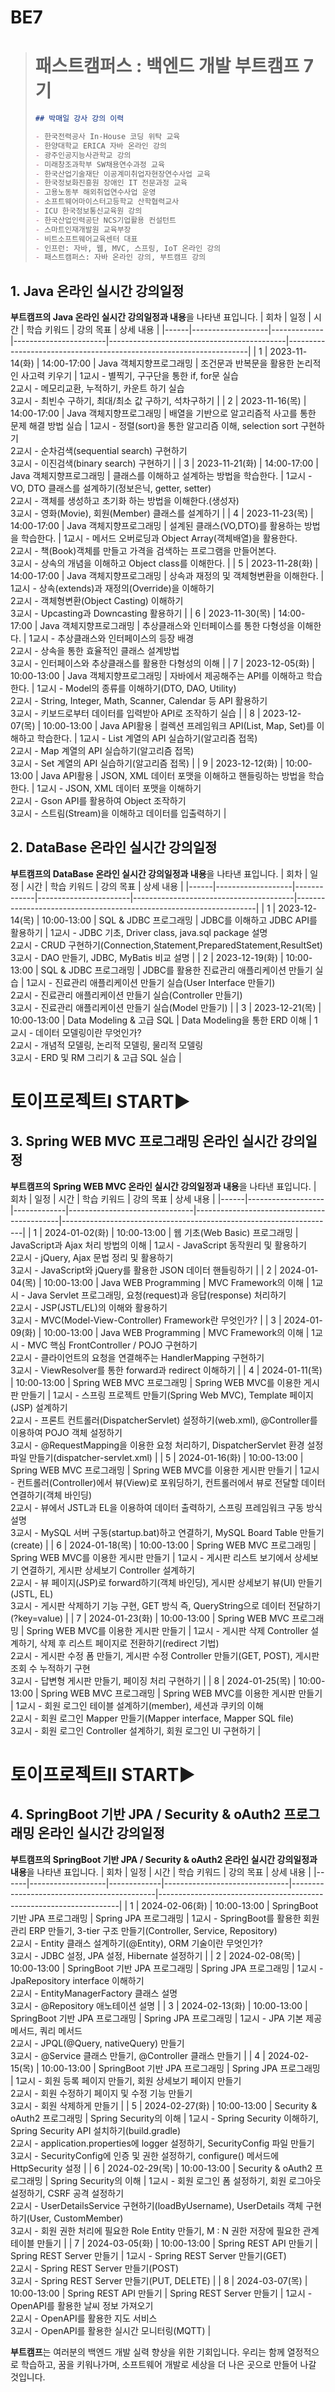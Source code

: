# BE7
> # 패스트캠퍼스 : 백엔드 개발 부트캠프 7기
> ```markdown
> ## 박매일 강사 강의 이력
> 
> - 한국전력공사 In-House 코딩 위탁 교육
> - 한양대학교 ERICA 자바 온라인 강의
> - 광주인공지능사관학교 강의
> - 미래창조과학부 SW채용연수과정 교육
> - 한국산업기술재단 이공계미취업자현장연수사업 교육
> - 한국정보화진흥원 장애인 IT 전문과정 교육
> - 고용노동부 해외취업연수사업 운영
> - 소프트웨어마이스터고등학교 산학협력교사
> - ICU 한국정보통신교육원 강의
> - 한국산업인력공단 NCS기업활용 컨설턴트
> - 스마트인재개발원 교육부장
> - 비트소프트웨어교육센터 대표
> - 인프런: 자바, 웹, MVC, 스프링, IoT 온라인 강의
> - 패스트캠퍼스: 자바 온라인 강의, 부트캠프 강의
> ```
## 1. Java 온라인 실시간 강의일정
**부트캠프의 Java 온라인 실시간 강의일정과 내용**을 나타낸 표입니다.
| 회차 | 일정               | 시간        | 학습 키워드           | 강의 목표                                  | 상세 내용                                                           |
|------|-------------------|-------------|-----------------------|--------------------------------------------|--------------------------------------------------------------------|
| 1    | 2023-11-14(화)    | 14:00-17:00 | Java 객체지향프로그래밍 | 조건문과 반복문을 활용한 논리적인 사고력 키우기 | 1교시 - 별찍기, 구구단을 통한 if, for문 실습<br>2교시 - 메모리교환, 누적하기, 카운트 하기 실습<br>3교시 - 최빈수 구하기, 최대/최소 값 구하기, 석차구하기 |
| 2    | 2023-11-16(목)    | 14:00-17:00 | Java 객체지향프로그래밍 | 배열을 기반으로 알고리즘적 사고를 통한 문제 해결 방법 실습 | 1교시 - 정렬(sort)을 통한 알고리즘 이해, selection sort 구현하기<br>2교시 - 순차검색(sequential search) 구현하기<br>3교시 - 이진검색(binary search) 구현하기 |
| 3    | 2023-11-21(화)    | 14:00-17:00 | Java 객체지향프로그래밍 | 클래스를 이해하고 설계하는 방법을 학습한다.      | 1교시 - VO, DTO 클래스를 설계하기(정보은닉, getter, setter)<br>2교시 - 객체를 생성하고 초기화 하는 방법을 이해한다.(생성자)<br>3교시 - 영화(Movie), 회원(Member) 클래스를 설계하기 |
| 4    | 2023-11-23(목)    | 14:00-17:00 | Java 객체지향프로그래밍 | 설계된 클래스(VO,DTO)를 활용하는 방법을 학습한다. | 1교시 - 메서드 오버로딩과 Object Array(객체배열)을 활용한다.<br>2교시 - 책(Book)객체를 만들고 가격을 검색하는 프로그램을 만들어본다.<br>3교시 - 상속의 개념을 이해하고 Object class를 이해한다. |
| 5    | 2023-11-28(화)    | 14:00-17:00 | Java 객체지향프로그래밍 | 상속과 재정의 및 객체형변환을 이해한다.            | 1교시 - 상속(extends)과 재정의(Override)을 이해하기<br>2교시 - 객체형변환(Object Casting) 이해하기<br>3교시 - Upcasting과 Downcasting 활용하기 |
| 6    | 2023-11-30(목)    | 14:00-17:00 | Java 객체지향프로그래밍 | 추상클래스와 인터페이스를 통한 다형성을 이해한다.   | 1교시 - 추상클래스와 인터페이스의 등장 배경<br>2교시 - 상속을 통한 효율적인 클래스 설계방법<br>3교시 - 인터페이스와 추상클래스를 활용한 다형성의 이해 |
| 7    | 2023-12-05(화)    | 10:00-13:00 | Java 객체지향프로그래밍 | 자바에서 제공해주는 API를 이해하고 학습한다.       | 1교시 - Model의 종류를 이해하기(DTO, DAO, Utility)<br>2교시 - String, Integer, Math, Scanner, Calendar 등 API 활용하기<br>3교시 - 키보드로부터 데이터를 입력받아 API로 조작하기 실습 |
| 8    | 2023-12-07(목)    | 10:00-13:00 | Java API활용         | 컬렉션 프레임워크 API(List, Map, Set)를 이해하고 학습한다. | 1교시 - List 계열의 API 실습하기(알고리즘 접목)<br>2교시 - Map 계열의 API 실습하기(알고리즘 접목)<br>3교시 - Set 계열의 API 실습하기(알고리즘 접목) |
| 9    | 2023-12-12(화)    | 10:00-13:00 | Java API활용         | JSON, XML 데이터 포맷을 이해하고 핸들링하는 방법을 학습한다. | 1교시 - JSON, XML 데이터 포맷을 이해하기<br>2교시 - Gson API를 활용하여 Object 조작하기<br>3교시 - 스트림(Stream)을 이해하고 데이터를 입출력하기 |

## 2. DataBase 온라인 실시간 강의일정
**부트캠프의 DataBase 온라인 실시간 강의일정과 내용**을 나타낸 표입니다.
| 회차 | 일정               | 시간        | 학습 키워드         | 강의 목표                              | 상세 내용                                                           |
|------|-------------------|-------------|-----------------------|----------------------------------------|--------------------------------------------------------------------|
| 1    | 2023-12-14(목)    | 10:00-13:00 | SQL & JDBC 프로그래밍 | JDBC를 이해하고 JDBC API를 활용하기    | 1교시 - JDBC 기초, Driver class, java.sql package 설명<br>2교시 - CRUD 구현하기(Connection,Statement,PreparedStatement,ResultSet)<br>3교시 - DAO 만들기, JDBC, MyBatis 비교 설명 |
| 2    | 2023-12-19(화)    | 10:00-13:00 | SQL & JDBC 프로그래밍 | JDBC를 활용한 진료관리 애플리케이션 만들기 실습 | 1교시 - 진료관리 애플리케이션 만들기 실습(User Interface 만들기)<br>2교시 - 진료관리 애플리케이션 만들기 실습(Controller 만들기)<br>3교시 - 진료관리 애플리케이션 만들기 실습(Model 만들기) |
| 3    | 2023-12-21(목)    | 10:00-13:00 | Data Modeling & 고급 SQL | Data Modeling을 통한 ERD 이해    | 1교시 - 데이터 모델링이란 무엇인가?<br>2교시 - 개념적 모델링, 논리적 모델링, 물리적 모델링<br>3교시 - ERD 및 RM 그리기 & 고급 SQL 실습 |

# 토이프로젝트I START▶

## 3. Spring WEB MVC 프로그래밍 온라인 실시간 강의일정
**부트캠프의 Spring WEB MVC 온라인 실시간 강의일정과 내용**을 나타낸 표입니다.
| 회차 | 일정               | 시간        | 학습 키워드                     | 강의 목표                                  | 상세 내용                                                           |
|------|-------------------|-------------|-------------------------------|--------------------------------------------|--------------------------------------------------------------------|
| 1    | 2024-01-02(화)    | 10:00-13:00 | 웹 기초(Web Basic) 프로그래밍   | JavaScript과 Ajax 처리 방법의 이해         | 1교시 - JavaScript 동작원리 및 활용하기<br>2교시 - jQuery, Ajax 문법 정리 및 활용하기<br>3교시 - JavaScript와 jQuery를 활용한 JSON 데이터 핸들링하기 |
| 2    | 2024-01-04(목)    | 10:00-13:00 | Java WEB Programming           | MVC Framework의 이해                       | 1교시 - Java Servlet 프로그래밍, 요청(request)과 응답(response) 처리하기<br>2교시 - JSP(JSTL/EL)의 이해와 활용하기<br>3교시 - MVC(Model-View-Controller) Framework란 무엇인가? |
| 3    | 2024-01-09(화)    | 10:00-13:00 | Java WEB Programming           | MVC Framework의 이해                       | 1교시 - MVC 핵심 FrontController / POJO 구현하기<br>2교시 - 클라이언트의 요청을 연결해주는 HandlerMapping 구현하기<br>3교시 - ViewResolver를 통한 forward과 redirect 이해하기 |
| 4    | 2024-01-11(목)    | 10:00-13:00 | Spring WEB MVC 프로그래밍     | Spring WEB MVC를 이용한 게시판 만들기     | 1교시 - 스프링 프로젝트 만들기(Spring Web MVC), Template 페이지(JSP) 설계하기<br>2교시 - 프론트 컨트롤러(DispatcherServlet) 설정하기(web.xml), @Controller를 이용하여 POJO 객체 설정하기<br>3교시 - @RequestMapping을 이용한 요청 처리하기, DispatcherServlet 환경 설정 파일 만들기(dispatcher-servlet.xml) |
| 5    | 2024-01-16(화)    | 10:00-13:00 | Spring WEB MVC 프로그래밍     | Spring WEB MVC를 이용한 게시판 만들기     | 1교시 - 컨트롤러(Controller)에서 뷰(View)로 포워딩하기, 컨트롤러에서 뷰로 전달할 데이터 연결하기(객체 바인딩)<br>2교시 - 뷰에서 JSTL과 EL을 이용하여 데이터 출력하기, 스프링 프레임워크 구동 방식 설명<br>3교시 - MySQL 서버 구동(startup.bat)하고 연결하기, MySQL Board Table 만들기(create) |
| 6    | 2024-01-18(목)    | 10:00-13:00 | Spring WEB MVC 프로그래밍     | Spring WEB MVC를 이용한 게시판 만들기     | 1교시 - 게시판 리스트 보기에서 상세보기 연결하기, 게시판 상세보기 Controller 설계하기<br>2교시 - 뷰 페이지(JSP)로 forward하기(객체 바인딩), 게시판 상세보기 뷰(UI) 만들기(JSTL, EL)<br>3교시 - 게시판 삭제하기 기능 구현, GET 방식 즉, QueryString으로 데이터 전달하기(?key=value) |
| 7    | 2024-01-23(화)    | 10:00-13:00 | Spring WEB MVC 프로그래밍     | Spring WEB MVC를 이용한 게시판 만들기     | 1교시 - 게시판 삭제 Controller 설계하기, 삭제 후 리스트 페이지로 전환하기(redirect 기법)<br>2교시 - 게시판 수정 폼 만들기, 게시판 수정 Controller 만들기(GET, POST), 게시판 조회 수 누적하기 구현<br>3교시 - 답변형 게시판 만들기, 페이징 처리 구현하기 |
| 8    | 2024-01-25(목)    | 10:00-13:00 | Spring WEB MVC 프로그래밍     | Spring WEB MVC를 이용한 게시판 만들기     | 1교시 - 회원 로그인 테이블 설계하기(member), 세션과 쿠키의 이해<br>2교시 - 회원 로그인 Mapper 만들기(Mapper interface, Mapper SQL file)<br>3교시 - 회원 로그인 Controller 설계하기, 회원 로그인 UI 구현하기 |

# **토이프로젝트II START▶**

## 4. SpringBoot 기반 JPA / Security & oAuth2 프로그래밍 온라인 실시간 강의일정
**부트캠프의 SpringBoot 기반 JPA / Security & oAuth2 온라인 실시간 강의일정과 내용**을 나타낸 표입니다.
| 회차 | 일정               | 시간        | 학습 키워드                     | 강의 목표                                  | 상세 내용                                                           |
|------|-------------------|-------------|-------------------------------|--------------------------------------------|--------------------------------------------------------------------|
| 1    | 2024-02-06(화)    | 10:00-13:00 | SpringBoot 기반 JPA 프로그래밍 | Spring JPA 프로그래밍                     | 1교시 - SpringBoot를 활용한 회원관리 ERP 만들기, 3-tier 구조 만들기(Controller, Service, Repository)<br>2교시 - Entity 클래스 설계하기(@Entity), ORM 기술이란 무엇인가?<br>3교시 - JDBC 설정, JPA 설정, Hibernate 설정하기 |
| 2    | 2024-02-08(목)    | 10:00-13:00 | SpringBoot 기반 JPA 프로그래밍 | Spring JPA 프로그래밍                     | 1교시 - JpaRepository interface 이해하기<br>2교시 - EntityManagerFactory 클래스 설명<br>3교시 - @Repository 애노테이션 설명 |
| 3    | 2024-02-13(화)    | 10:00-13:00 | SpringBoot 기반 JPA 프로그래밍 | Spring JPA 프로그래밍                     | 1교시 - JPA 기본 제공 메서드, 쿼리 메서드<br>2교시 - JPQL(@Query, nativeQuery) 만들기<br>3교시 - @Service 클래스 만들기, @Controller 클래스 만들기 |
| 4    | 2024-02-15(목)    | 10:00-13:00 | SpringBoot 기반 JPA 프로그래밍 | Spring JPA 프로그래밍                     | 1교시 - 회원 등록 페이지 만들기, 회원 상세보기 페이지 만들기<br>2교시 - 회원 수정하기 페이지 및 수정 기능 만들기<br>3교시 - 회원 삭제하게 만들기 |
| 5    | 2024-02-27(화)    | 10:00-13:00 | Security & oAuth2 프로그래밍  | Spring Security의 이해                    | 1교시 - Spring Security 이해하기, Spring Security API 설치하기(build.gradle)<br>2교시 - application.properties에 logger 설정하기, SecurityConfig 파일 만들기<br>3교시 - SecurityConfig에 인증 및 권한 설정하기, configure() 메서드에 HttpSecurity 설정 |
| 6    | 2024-02-29(목)    | 10:00-13:00 | Security & oAuth2 프로그래밍  | Spring Security의 이해                    | 1교시 - 회원 로그인 폼 설정하기, 회원 로그아웃 설정하기, CSRF 공격 설정하기<br>2교시 - UserDetailsService 구현하기(loadByUsername), UserDetails 객체 구현하기(User, CustomMember)<br>3교시 - 회원 권한 처리에 필요한 Role Entity 만들기, M : N 권한 저장에 필요한 관계 테이블 만들기 |
| 7    | 2024-03-05(화)    | 10:00-13:00 | Spring REST API 만들기        | Spring REST Server 만들기                 | 1교시 - Spring REST Server 만들기(GET)<br>2교시 - Spring REST Server 만들기(POST)<br>3교시 - Spring REST Server 만들기(PUT, DELETE) |
| 8    | 2024-03-07(목)    | 10:00-13:00 | Spring REST API 만들기        | Spring REST Server 만들기                 | 1교시 - OpenAPI를 활용한 날씨 정보 가져오기<br>2교시 - OpenAPI를 활용한 지도 서비스<br>3교시 - OpenAPI를 활용한 실시간 모니터링(MQTT) |

**부트캠프**는 여러분의 백엔드 개발 실력 향상을 위한 기회입니다. 우리는 함께 열정적으로 학습하고, 꿈을 키워나가며, 소프트웨어 개발로 세상을 더 나은 곳으로 만들어 나갈 것입니다.
